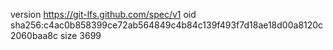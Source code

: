version https://git-lfs.github.com/spec/v1
oid sha256:c4ac0b858399ce72ab564849c4b84c139f493f7d18ae18d00a8120c2060baa8c
size 3699
